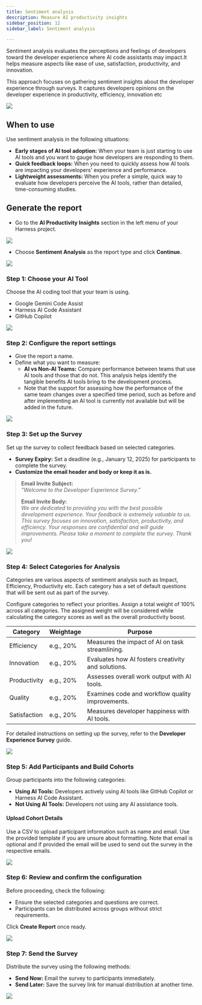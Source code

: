 ```yaml
---
title: Sentiment analysis
description: Measure AI productivity insights
sidebar_position: 12
sidebar_label: Sentiment analysis

---
```


Sentiment analysis evaluates the perceptions and feelings of developers toward the developer experience where AI code assistants may impact.It helps measure aspects like ease of use, satisfaction, productivity, and innovation.

This approach focuses on gathering sentiment insights about the developer experience through surveys. It captures developers opinions on the developer experience in productivity, efficiency, innovation etc

![](./static/sa-overview.png)

## When to use

Use sentiment analysis in the following situations:

* **Early stages of AI tool adoption:** When your team is just starting to use AI tools and you want to gauge how developers are responding to them.
* **Quick feedback loops:** When you need to quickly assess how AI tools are impacting your developers' experience and performance.
* **Lightweight assessments:** When you prefer a simple, quick way to evaluate how developers perceive the AI tools, rather than detailed, time-consuming studies.

## Generate the report

* Go to the **AI Productivity Insights** section in the left menu of your Harness project. 

![](./static/sa-step-1.png)

* Choose **Sentiment Analysis** as the report type and click **Continue.**  

![](./static/sa-step2.png)

### Step 1: Choose your AI Tool

Choose the AI coding tool that your team is using.

* Google Gemini Code Assist
* Harness AI Code Assistant
* GitHub Copilot

![](./static/sa-step3.png)

### Step 2: Configure the report settings

* Give the report a name.  
* Define what you want to measure:  
  * **AI vs Non-AI Teams:** Compare performance between teams that use AI tools and those that do not. This analysis helps identify the tangible benefits AI tools bring to the development process.
  * Note that the support for assessing how the performance of the same team changes over a specified time period, such as before and after implementing an AI tool is currently not available but will be added in the future.

![](./static/sa-step4.png)

### Step 3: Set up the Survey

Set up the survey to collect feedback based on selected categories.  

* **Survey Expiry:** Set a deadline (e.g., January 12, 2025) for participants to complete the survey.  
* **Customize the email header and body or keep it as is.**  

> **Email Invite Subject:**  
> *"Welcome to the Developer Experience Survey."*  
>  
> **Email Invite Body:**  
> *We are dedicated to providing you with the best possible development experience. Your feedback is extremely valuable to us. This survey focuses on innovation, satisfaction, productivity, and efficiency. Your responses are confidential and will guide improvements. Please take a moment to complete the survey. Thank you!*  

![](./static/sa-step5.png)

### Step 4: Select Categories for Analysis

Categories are various aspects of sentiment analysis such as Impact, Efficiency, Productivity etc. Each category has a set of default questions that will be sent out as part of the survey.

Configure categories to reflect your priorities. Assign a total weight of 100% across all categories. The assigned weight will be considered while calculating the category scores as well as the overall productivity boost.

| **Category**   | **Weightage** | **Purpose**                                             |
|---------------|--------------|---------------------------------------------------------|
| Efficiency    | e.g., 20%     | Measures the impact of AI on task streamlining.         |
| Innovation    | e.g., 20%     | Evaluates how AI fosters creativity and solutions.      |
| Productivity  | e.g., 20%     | Assesses overall work output with AI tools.             |
| Quality       | e.g., 20%     | Examines code and workflow quality improvements.        |
| Satisfaction  | e.g., 20%     | Measures developer happiness with AI tools.             |

For detailed instructions on setting up the survey, refer to the **Developer Experience Survey** guide.  

![](./static/sa-step6.png)

### Step 5: Add Participants and Build Cohorts

Group participants into the following categories:  

* **Using AI Tools:** Developers actively using AI tools like GitHub Copilot or Harness AI Code Assistant.
* **Not Using AI Tools:** Developers not using any AI assistance tools.

#### Upload Cohort Details

Use a CSV to upload participant information such as name and email. Use the provided template if you are unsure about formatting.
Note that email is optional and if provided the email will be used to send out the survey in the respective emails.

![](./static/sa-step-7.png)

### Step 6: Review and confirm the configuration

Before proceeding, check the following:  

* Ensure the selected categories and questions are correct.  
* Participants can be distributed across groups without strict requirements.  

Click **Create Report** once ready.  

![](./static/sa-step8.png)

### Step 7: Send the Survey

Distribute the survey using the following methods:  

* **Send Now:** Email the survey to participants immediately.  
* **Send Later:** Save the survey link for manual distribution at another time.  

![](./static/sa-step9.png)
